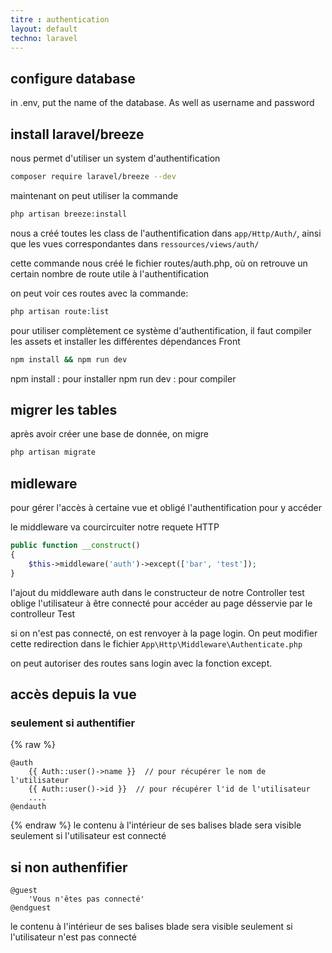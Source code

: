 ```yaml
---
titre : authentication
layout: default
techno: laravel
---
```


## configure database

in .env, put the name of the database. As well as username and password

## install laravel/breeze

nous permet d'utiliser un system d'authentification

```bash
composer require laravel/breeze --dev
```

maintenant on peut utiliser la commande
```bash
php artisan breeze:install
```

nous a créé toutes les class de l'authentification dans `app/Http/Auth/`, ainsi que les vues correspondantes dans `ressources/views/auth/`

cette commande nous créé le fichier routes/auth.php, où on retrouve un certain nombre de route utile à l'authentification

on peut voir ces routes avec la commande:
```bash
php artisan route:list
```

pour utiliser complètement ce système d'authentification, il faut compiler les assets et installer les différentes dépendances Front 
```bash
npm install && npm run dev
```

npm install : pour installer
npm run dev : pour compiler

## migrer les tables

après avoir créer une base de donnée, on migre
```bash
php artisan migrate
```

## midleware

pour gérer l'accès à certaine vue et obligé l'authentification pour y accéder

le middleware va courcircuiter notre requete HTTP

```php
public function __construct()
{
    $this->middleware('auth')->except(['bar', 'test']);
}
```
l'ajout du middleware auth dans le constructeur de notre Controller test oblige l'utilisateur à être connecté pour accéder au page désservie par le controlleur Test

si on n'est pas connecté, on est renvoyer à la page login. On peut modifier cette redirection dans le fichier  `App\Http\Middleware\Authenticate.php`

on peut autoriser des routes sans login avec la fonction except.


## accès depuis la vue

### seulement si authentifier

{% raw %}
```twig
@auth
    {{ Auth::user()->name }}  // pour récupérer le nom de l'utilisateur
    {{ Auth::user()->id }}  // pour récupérer l'id de l'utilisateur
    ....
@endauth
```
{% endraw %}
le contenu à l'intérieur de ses balises blade sera visible seulement si l'utilisateur est connecté

## si non authenfifier

```twig
@guest
    'Vous n'êtes pas connecté'
@endguest
```

le contenu à l'intérieur de ses balises blade sera visible seulement si l'utilisateur n'est pas connecté
